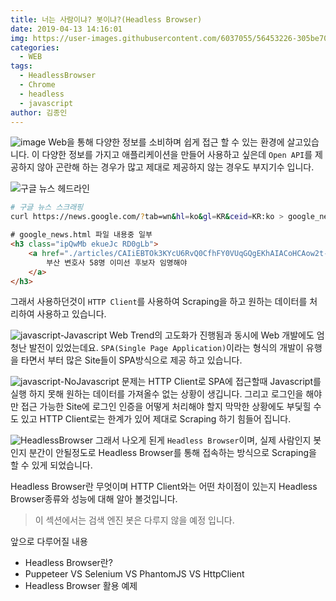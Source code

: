 ```yaml
---
title: 너는 사람이냐? 봇이냐?(Headless Browser)
date: 2019-04-13 14:16:01
img: https://user-images.githubusercontent.com/6037055/56453226-305be700-637a-11e9-8142-068e4040e871.png
categories:
  - WEB
tags: 
  - HeadlessBrowser
  - Chrome
  - headless
  - javascript
author: 김종인
---
```


![image](https://user-images.githubusercontent.com/6037055/56078088-da89bb00-5e1e-11e9-80f9-2f139d96e9a6.png)
Web을 통해 다양한 정보를 소비하며 쉽게 접근 할 수 있는 환경에 살고있습니다.
이 다양한 정보를 가지고 애플리케이션을 만들어 사용하고 싶은데 `Open API`를 제공하지 않아 곤란해 하는 경우가 많고 제대로 제공하지 않는 경우도 부지기수 입니다. 

![구글 뉴스 헤드라인](https://user-images.githubusercontent.com/6037055/56088150-d78dd980-5eb5-11e9-9570-2ac8b5a3987e.png)
```bash
# 구글 뉴스 스크래핑
curl https://news.google.com/?tab=wn&hl=ko&gl=KR&ceid=KR:ko > google_news.html
```
```html
# google_news.html 파일 내용중 일부
<h3 class="ipQwMb ekueJc RD0gLb">
    <a href="./articles/CAIiEBTOk3KYcU6RvQ0CfhFY0VUqGQgEKhAIACoHCAow2t-aCDDArqABMNST5AU?hl=ko&amp;gl=KR&amp;ceid=KR%3Ako" class="DY5T1d" >
        부산 변호사 58명 이미선 후보자 임명해야
    </a>
</h3>
```
그래서 사용하던것이 `HTTP Client`를 사용하여 Scraping을 하고 원하는 데이터를 처리하여 사용하고 있습니다.

![javascript-Javascript](https://user-images.githubusercontent.com/6037055/56453083-297fa500-6377-11e9-9765-361264370b7f.png)
Web Trend의 고도화가 진행됨과 동시에 Web 개발에도 엄청난 발전이 있었는데요. `SPA(Single Page Application)`이라는 형식의 개발이 유행을 타면서 부터 많은 Site들이 SPA방식으로 제공 하고 있습니다. 

![javascript-NoJavascript](https://user-images.githubusercontent.com/6037055/56453086-2e445900-6377-11e9-8727-dccd79463cf2.png)
문제는 HTTP Client로 SPA에 접근할때 Javascript를 실행 하지 못해 원하는 데이터를 가져올수 없는 상황이 생깁니다. 
그리고 로그인을 해야만 접근 가능한 Site에 로그인 인증을 어떻게 처리해야 할지 막막한 상황에도 부딫힐 수도 있고 HTTP Client로는 한계가 있어 제대로 Scraping 하기 힘들어 집니다. 

![HeadlessBrowser](https://user-images.githubusercontent.com/6037055/56453226-305be700-637a-11e9-8142-068e4040e871.png)
그래서 나오게 된게 `Headless Browser`이며, 실제 사람인지 봇인지 분간이 안될정도로 Headless Browser를 통해 접속하는 방식으로 Scraping을 할 수 있게 되었습니다.

Headless Browser란 무엇이며 HTTP Client와는 어떤 차이점이 있는지 Headless Browser종류와 성능에 대해 알아 볼것입니다.  

> 이 섹션에서는 검색 엔진 봇은 다루지 않을 예정 입니다.

앞으로 다루어질 내용
* Headless Browser란?
* Puppeteer VS Selenium VS PhantomJS VS HttpClient
* Headless Browser 활용 예제